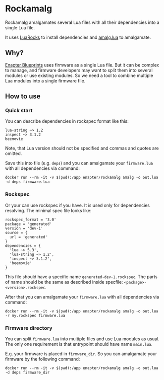 # Rockamalg

Rockamalg amalgamates several Lua files with all their dependencies into a single Lua file.

It uses [LuaRocks](https://luarocks.org/) to install dependencies and [amalg.lua](https://github.com/siffiejoe/lua-amalg/) to amalgamate.

## Why?

[Enapter Blueprints](https://developers.enapter.com/docs/#blueprints) uses firmware as a single Lua file. But it can be complex to manage, and firmware developers may want to split them into several modules or use existing modules. So we need a tool to combine multiple Lua modules into a single firmware file.

## How to use

### Quick start

You can describe dependencies in rockspec format like this:
```
lua-string ~> 1.2
inspect ~> 3.1.2
beemovie
```

Note, that Lua version should not be specified and commas and quotes are omitted.

Save this into file (e.g. `deps`) and you can amalgamate your `firmware.lua` with all dependencies via command:
```
docker run --rm -it -v $(pwd):/app enapter/rockamalg amalg -o out.lua -d deps firmware.lua
```

### Rockspec

Or your can use rockspec if you have. It is used only for dependencies resolving. The minimal spec file looks like:
```
rockspec_format = '3.0'
package = 'generated'
version = 'dev-1'
source = {
  url = 'generated'
}
dependencies = {
  'lua ~> 5.3',
  'lua-string ~> 1.2',
  'inspect ~> 3.1.2',
  'beemovie'
}
```

This file should have a specific name `generated-dev-1.rockspec`. The parts of name should be the same as described inside specfile: `<package>-<version>.rockspec`.

After that you can amalgamate your `firmware.lua` with all dependencies via command:
```
docker run --rm -it -v $(pwd):/app enapter/rockamalg amalg -o out.lua -r my.rockspec firmware.lua
```

### Firmware directory

You can split `firmware.lua` into multiple files and use Lua modules as usual. The only one requirement is that entrypoint should have name `main.lua`.

E.g. your firmware is placed in `firmware_dir`. So you can amalgamate your firmware by the following command:
```
docker run --rm -it -v $(pwd):/app enapter/rockamalg amalg -o out.lua -d deps firmware_dir
```
